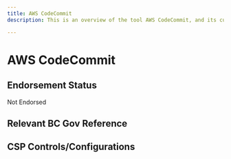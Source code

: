 ```yaml
---
title: AWS CodeCommit
description: This is an overview of the tool AWS CodeCommit, and its current status  within BC Gov.

---
```

<!---
Note: this is a generated file.  You should not edit it directly.  Please check https://github.com/bcgov/cloud-pathfinder for details.
-->
# AWS CodeCommit



## Endorsement Status
Not Endorsed

## Relevant BC Gov Reference


## CSP Controls/Configurations
